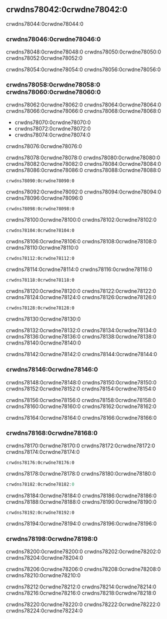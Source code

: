 ## crwdns78042:0crwdne78042:0

crwdns78044:0crwdne78044:0

### crwdns78046:0crwdne78046:0

crwdns78048:0crwdne78048:0 crwdns78050:0crwdne78050:0 crwdns78052:0crwdne78052:0

crwdns78054:0crwdne78054:0 crwdns78056:0crwdne78056:0

### crwdns78058:0crwdne78058:0 crwdns78060:0crwdne78060:0

crwdns78062:0crwdne78062:0 crwdns78064:0crwdne78064:0 crwdns78066:0crwdne78066:0 crwdns78068:0crwdne78068:0

* crwdns78070:0crwdne78070:0
* crwdns78072:0crwdne78072:0
* crwdns78074:0crwdne78074:0

crwdns78076:0crwdne78076:0

crwdns78078:0crwdne78078:0 crwdns78080:0crwdne78080:0 crwdns78082:0crwdne78082:0 crwdns78084:0crwdne78084:0 crwdns78086:0crwdne78086:0 crwdns78088:0crwdne78088:0

```text
crwdns78090:0crwdne78090:0
```

crwdns78092:0crwdne78092:0 crwdns78094:0crwdne78094:0 crwdns78096:0crwdne78096:0

```text
crwdns78098:0crwdne78098:0
```

crwdns78100:0crwdne78100:0 crwdns78102:0crwdne78102:0

```text
crwdns78104:0crwdne78104:0
```

crwdns78106:0crwdne78106:0 crwdns78108:0crwdne78108:0 crwdns78110:0crwdne78110:0

```text
crwdns78112:0crwdne78112:0
```

crwdns78114:0crwdne78114:0 crwdns78116:0crwdne78116:0

```text
crwdns78118:0crwdne78118:0
```

crwdns78120:0crwdne78120:0 crwdns78122:0crwdne78122:0 crwdns78124:0crwdne78124:0 crwdns78126:0crwdne78126:0

```text
crwdns78128:0crwdne78128:0
```

crwdns78130:0crwdne78130:0

crwdns78132:0crwdne78132:0 crwdns78134:0crwdne78134:0 crwdns78136:0crwdne78136:0 crwdns78138:0crwdne78138:0 crwdns78140:0crwdne78140:0

crwdns78142:0crwdne78142:0 crwdns78144:0crwdne78144:0

### crwdns78146:0crwdne78146:0

crwdns78148:0crwdne78148:0 crwdns78150:0crwdne78150:0 crwdns78152:0crwdne78152:0 crwdns78154:0crwdne78154:0

crwdns78156:0crwdne78156:0 crwdns78158:0crwdne78158:0 crwdns78160:0crwdne78160:0 crwdns78162:0crwdne78162:0

crwdns78164:0crwdne78164:0 crwdns78166:0crwdne78166:0

### crwdns78168:0crwdne78168:0

crwdns78170:0crwdne78170:0 crwdns78172:0crwdne78172:0 crwdns78174:0crwdne78174:0

```console
crwdns78176:0crwdne78176:0
```

crwdns78178:0crwdne78178:0 crwdns78180:0crwdne78180:0

```powershell
crwdns78182:0crwdne78182:0
```

crwdns78184:0crwdne78184:0 crwdns78186:0crwdne78186:0 crwdns78188:0crwdne78188:0 crwdns78190:0crwdne78190:0

```console
crwdns78192:0crwdne78192:0
```

crwdns78194:0crwdne78194:0 crwdns78196:0crwdne78196:0

### crwdns78198:0crwdne78198:0

crwdns78200:0crwdne78200:0 crwdns78202:0crwdne78202:0 crwdns78204:0crwdne78204:0

crwdns78206:0crwdne78206:0 crwdns78208:0crwdne78208:0 crwdns78210:0crwdne78210:0

crwdns78212:0crwdne78212:0 crwdns78214:0crwdne78214:0 crwdns78216:0crwdne78216:0<!-- ignore --> crwdns78218:0crwdne78218:0

crwdns78220:0crwdne78220:0 crwdns78222:0crwdne78222:0 crwdns78224:0crwdne78224:0
